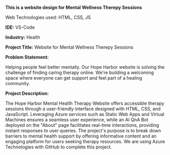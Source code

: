 **This is a website design for Mental Wellness Therepy Sessions**

Web Technologies used: HTML, CSS, JS

**IDE:**
VS-Code

**Industry:**
Health 

**Project Title:**
Website for Mental Wellness Therepy Sessions

**Problem Statement:**

Helping people feel better mentally. Our Hope Harbor website is solving the challenge of finding caring therapy online. We're building a welcoming space where everyone can get support and feel part of a healing community.

**Project Description:**

The Hope Harbor Mental Health Therapy Website offers accessible therapy sessions through a user-friendly interface designed with HTML, CSS, and JavaScript. Leveraging Azure services such as Static Web Apps and Virtual Machines ensures a seamless user experience, while an AI QnA Bot deployed on the "About" page facilitates real-time interactions, providing instant responses to user queries. The project's purpose is to break down barriers to mental health support by offering informative content and an engaging platform for users seeking therapy resources. We are using Azure Technologies with GitHub to complete this project.








